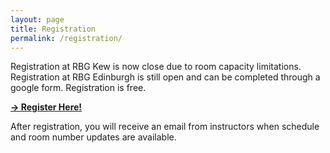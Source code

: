 ```yaml
---
layout: page
title: Registration
permalink: /registration/
---
```


Registration at RBG Kew is now close due to room capacity limitations. Registration at RBG Edinburgh is still open and can be completed through a google form. Registration is free.

[**&rarr; Register Here!**](https://docs.google.com/forms/d/e/1FAIpQLSc37B9Gdikv1dAxY-HrbORx5e-T0IQZ_nyWxDAMj-ClRgKWdg/viewform?usp=sf_link)

After registration, you will receive an email from instructors when schedule and room number updates are available.